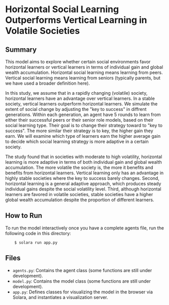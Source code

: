 # Horizontal Social Learning Outperforms Vertical Learning in Volatile Societies

## Summary

This model aims to explore whether certain social environments favor horizontal learners or vertical learners in terms of individual gain and global wealth accumulation. Horizontal social learning means learning from peers. Vertical social learning means learning from seniors (typically parents, but we have used a broader definition here). 

In this study, we assume that in a rapidly changing (volatile) society, horizontal learners have an advantage over vertical learners. In a stable society, vertical learners outperform horizontal learners. We simulate the extent of social change by adjusting the "key to success" in diffrent generations. Within each generation, an agent have 5 rounds to learn from either their successful peers or their senior role models, based on their social learning type. Their goal is to change their strategy toward to "key to success". The more similar their strategy is to key, the higher gain they earn. We will examine which type of learners earn the higher average gain to decide which social learning strategy is more adaptive in a certain society. 

The study found that in societies with moderate to high volatility, horizontal learning is more adaptive in terms of both individual gain and global wealth accumulation. The more volatile the society is, the more it benefits and benefits from horizontal learners. Vertical learning only has an advantage in highly stable societies where the key to success barely changes. Second, horizontal learning is a general adaptive approach, which produces steady individual gains despite the social volatility level. Third, although horizontal learners are favored in volatile societies, stable societies have a higher global wealth accumulation despite the proportion of different learners.


## How to Run

To run the model interactively once you have a complete agents file, run the following code in this directory:

```
    $ solara run app.py
```

## Files

* ``agents.py``: Contains the agent class (some functions are still under development).
* ``model.py``: Contains the model class (some functions are still under development).
* ``app.py``: Defines classes for visualizing the model in the browser via Solara, and instantiates a visualization server.

